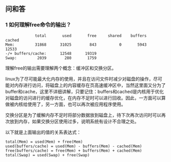 ## 问和答

### 1 如何理解free命令的输出？

```
             total       used       free     shared    buffers     cached
Mem:         31868      31025        843          0       5943      12533
-/+ buffers/cache:      12548      19319
Swap:         2039        280       1759
```

理解free的输出需要理解两个概念：缓冲区和交换分区。

linux为了尽可能最大化内存的使用，并且在访问文件时减少对磁盘的操作，尽可能对内存进行访问，将磁盘上的内容缓存在页高速缓冲区中，当然这里面又分为了buffer和cache，这里不详细讲解，只要记住：buffers和cached是内核用于优化对磁盘的访问进行的缓存优化，在内存不足时可以进行回收。因此，一方面可以算做被内核给使用了，另一方面，也可以再次被应用程序使用。

交换分区是为了缓解内存不足时将部分数据放到磁盘上，待下次再次访问时可以再次放到内存，如果交换分区使用过多，说明系统有设计不合理之处。

以下就是上面输出的值的关系表达式：

```
total(Mem) = used(Mem) + free(Mem)
used(buffers/cache) = used(Mem) - buffers(Mem) - cached(Mem)
free(buffers/cache) = free(Mem) + buffers(Mem) + cached(Mem)
total(Swap) = used(Swap) + free(Swap)
```

